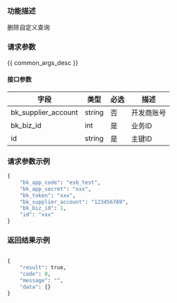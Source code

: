 ### 功能描述

删除自定义查询

### 请求参数

{{ common_args_desc }}

#### 接口参数

| 字段      |  类型      | 必选   |  描述      |
|-----------|------------|--------|------------|
| bk_supplier_account | string     | 否     | 开发商账号 |
| bk_biz_id |  int     | 是     | 业务ID |
| id        |  string  | 是     | 主键ID |

### 请求参数示例

```python
{
    "bk_app_code": "esb_test",
    "bk_app_secret": "xxx",
    "bk_token": "xxx",
    "bk_supplier_account": "123456789",
    "bk_biz_id": 1,
    "id": "xxx"
}
```

### 返回结果示例

```python

{
    "result": true,
    "code": 0,
    "message": "",
    "data": {}
}
```
